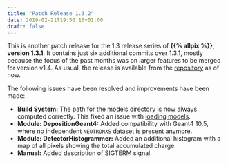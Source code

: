 ```yaml
---
title: "Patch Release 1.3.2"
date: 2019-02-21T19:56:16+01:00
draft: false
---
```


This is another patch release for the 1.3 release series of  **{{% allpix %}}**, **version 1.3.1**. It contains just six additional commits over 1.3.1, mostly because the focus of the past months was on larger features to be merged for version v1.4. As usual, the release is available from the [repository](https://gitlab.cern.ch/allpix-squared/allpix-squared/) as of now.

The following issues have been resolved and improvements have been made:
<!--more-->

* **Build System:** The path for the models directory is now always computed correctly. This fixed an issue with [loading models](https://gitlab.cern.ch/allpix-squared/allpix-squared/issues/151).
* **Module: DepositionGeant4:** Added compatibility with Geant4 10.5, where no independent `NEUTRONXS` dataset is present anymore.
* **Module: DetectorHistogrammer:** Added an additional histogram with a map of all pixels showing the total accumulated charge.
* **Manual:** Added description of SIGTERM signal.
